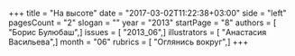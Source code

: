 +++
title = "На высоте"
date = "2017-03-02T11:22:38+03:00"
side = "left"
pagesCount = "2"
slogan = ""
year = "2013"
startPage = "8"
authors = [ "Борис Булюбаш",]
issues = [ "2013_06",]
illustrators = [ "Анастасия Васильева",]
month = "06"
rubrics = [ "Оглянись вокруг",]
+++
